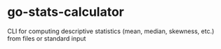 # go-stats-calculator
CLI for computing descriptive statistics (mean, median, skewness, etc.) from files or standard input
